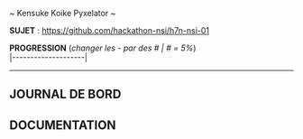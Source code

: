 ~ Kensuke Koike Pyxelator ~

**SUJET** : https://github.com/hackathon-nsi/h7n-nsi-01

**PROGRESSION** (*changer les - par des # | # = 5%*)<br />
|--------------------|

<hr />
<!-- ne pas effacer les lignes ci-dessus et mettre à jour la progression régulièrement -->

## JOURNAL DE BORD


## DOCUMENTATION
